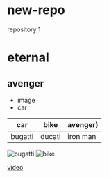 # new-repo
repository 1
# eternal
## avenger
- image
 - car

car|bike|avenger)
----|----|----
bugatti|ducati|iron man

![bugatti](https://media.istockphoto.com/photos/bugatti-chiron-picture-id517382824?k=20&m=517382824&s=612x612&w=0&h=zLyw-86-vKgdQzf7fJT-9IGhcJcpFQXxUDLgeJePQmk=)
![bike](https://imgd.aeplcdn.com/1200x900/bw/models/ducati-panigale-v2-standard20200826132036.jpg)

[video](https://www.youtube.com/embed/tYSrY4iPX6w)
